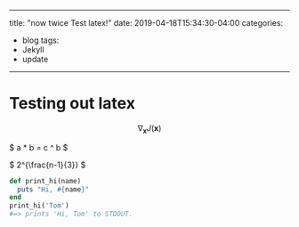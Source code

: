  <script type="text/javascript" async src="http://cdn.mathjax.org/mathjax/latest/MathJax.js?config=TeX-AMS-MML_HTMLorMML"></script>
---
title: "now twice Test latex!"
date: 2019-04-18T15:34:30-04:00
categories:
  - blog
tags:
  - Jekyll
  - update
---

# Testing out latex

$$ \nabla_\boldsymbol{x} J(\boldsymbol{x}) $$

$ a * b = c ^ b $

$ 2^{\frac{n-1}{3}} $


```ruby
def print_hi(name)
  puts "Hi, #{name}"
end
print_hi('Tom')
#=> prints 'Hi, Tom' to STDOUT.
```



[jekyll-docs]: https://jekyllrb.com/docs/home
[jekyll-gh]:   https://github.com/jekyll/jekyll
[jekyll-talk]: https://talk.jekyllrb.com/
